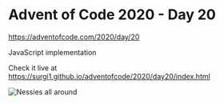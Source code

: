 # Advent of Code 2020 - Day 20

https://adventofcode.com/2020/day/20

JavaScript implementation

Check it live at https://surgi1.github.io/adventofcode/2020/day20/index.html

![Nessies all around](https://surgi1.github.io/adventofcode/screenshots/2020_20.png)
